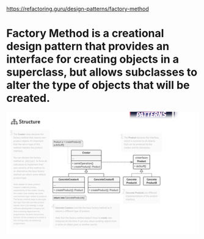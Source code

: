 https://refactoring.guru/design-patterns/factory-method

# Factory Method is a creational design pattern that provides an interface for creating objects in a superclass, but allows subclasses to alter the type of objects that will be created.

![alt text](image.png)
